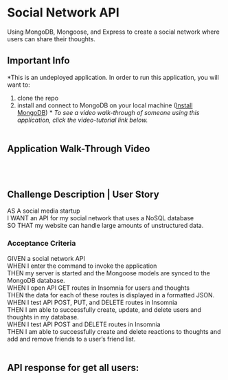 # Social Network API

Using MongoDB, Mongoose, and Express to create a social network where users can share their thoughts.

## Important Info  
*This is an undeployed application. In order to run this application, you will want to: 
1. clone the repo
2. install and connect to MongoDB on your local machine ([Install MongoDB](https://www.mongodb.com/docs/manual/installation/)) *
*To see a video walk-through of someone using this application, click the video-tutorial link below.*
<br/><br/>
## Application Walk-Through Video

<br/><br/>
## Challenge Description | User Story

AS A social media startup  
I WANT an API for my social network that uses a NoSQL database  
SO THAT my website can handle large amounts of unstructured data.  

### **Acceptance Criteria**

GIVEN a social network API  
WHEN I enter the command to invoke the application  
THEN my server is started and the Mongoose models are synced to the MongoDB database.  
WHEN I open API GET routes in Insomnia for users and thoughts  
THEN the data for each of these routes is displayed in a formatted JSON.  
WHEN I test API POST, PUT, and DELETE routes in Insomnia  
THEN I am able to successfully create, update, and delete users and thoughts in my database.  
WHEN I test API POST and DELETE routes in Insomnia  
THEN I am able to successfully create and delete reactions to thoughts and add and remove friends to a user’s friend list.  
<br/>
## API response for get all users:
![]()
